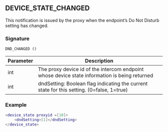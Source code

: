 ## DEVICE\_STATE\_CHANGED

This notification is issued by the proxy when the endpoint’s Do Not Disturb setting has changed. 


### Signature

`DND_CHANGED ()`


| Parameter | Description |
| --- | --- |
| int | The proxy device id of the intercom endpoint whose device state information is being returned |
| int | dndSetting: Boolean flag indicating the current state for this setting. (0=false, 1=true) |


### Example

```lua
<device_state proxyid =[10]>
    <dndSetting>[1]</dndSetting>
</device_state>
```

